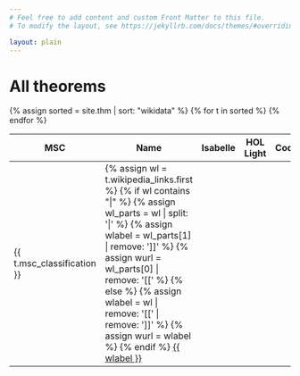 ```yaml
---
# Feel free to add content and custom Front Matter to this file.
# To modify the layout, see https://jekyllrb.com/docs/themes/#overriding-theme-defaults

layout: plain
---
```


# All theorems

<table class="display datatable" data-order-columns="[1]">
    <thead>
        <tr>
            <th class="dt-head-center">MSC</th>
            <th>Name</th>
            <th class="dt-head-center">Isabelle</th>
            <th class="dt-head-center">HOL Light</th>
            <th class="dt-head-center">Coq</th>
            <th class="dt-head-center">Lean</th>
            <th class="dt-head-center">Metamath</th>
            <th class="dt-head-center">Mizar</th>
        </tr>
    </thead>
    <tbody>
        {% assign sorted = site.thm | sort: "wikidata" %}
        {% for t in sorted %}
            <tr>
                <td class="dt-body-center"><span title="{{ site.data.msc[t.msc_classification] }}">{{ t.msc_classification }}</span></td>
                <td>
                    {% assign wl = t.wikipedia_links.first %}
                    {% if wl contains "|" %}
                        {% assign wl_parts = wl | split: '|' %}
                        {% assign wlabel = wl_parts[1] | remove: ']]' %}
                        {% assign wurl = wl_parts[0] | remove: '[[' %}
                    {% else %}
                        {% assign wlabel = wl | remove: '[[' | remove: ']]' %}
                        {% assign wurl = wlabel %}
                    {% endif %}
                    <a href="https://en.wikipedia.org/wiki/{{ wurl }}">{{ wlabel }}</a>
                </td>
                <td class="dt-body-center"></td>
                <td class="dt-body-center"></td>
                <td class="dt-body-center"></td>
                <td class="dt-body-center">
                    {% if t.lean %}
                        {% for f in t.lean %}
                            <a href="{{ f.url }}" title="{{ f.authors | join: ', ' }}">{{ f.library }}</a>
                        {% endfor %}
                    {% endif %}
                </td>
                <td class="dt-body-center"></td>
                <td class="dt-body-center"></td>
            </tr>
        {% endfor %}
    </tbody>
</table>
